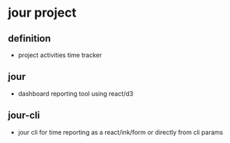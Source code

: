 # jour project


## definition

- project activities time tracker

## jour

- dashboard reporting tool using react/d3

## jour-cli

- jour cli for time reporting as a react/ink/form or directly from cli params

